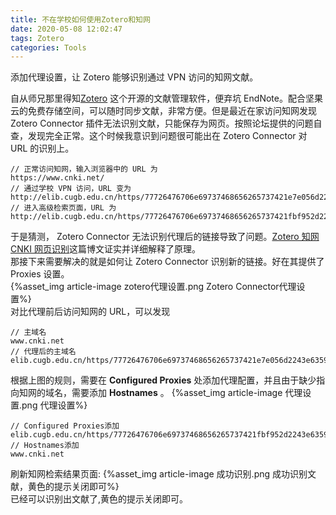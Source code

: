 ```yaml
---
title: 不在学校如何使用Zotero和知网
date: 2020-05-08 12:02:47
tags: Zotero
categories: Tools
---
```


添加代理设置，让 Zotero 能够识别通过 VPN 访问的知网文献。

<!-- more -->

自从师兄那里得知[Zotero](https://www.zotero.org/) 这个开源的文献管理软件，便弃坑 EndNote。配合坚果云的免费存储空间，可以随时同步文献，非常方便。但是最近在家访问知网发现 Zotero Connector 插件无法识别文献，只能保存为网页。按照论坛提供的问题自查，发现完全正常。这个时候我意识到问题很可能出在 Zotero Connector 对 URL 的识别上。

```
// 正常访问知网，输入浏览器中的 URL 为
https://www.cnki.net/
// 通过学校 VPN 访问，URL 变为
http://elib.cugb.edu.cn/https/77726476706e69737468656265737421e7e056d2243e635930068cb8/
// 进入高级检索页面，URL 为
http://elib.cugb.edu.cn/https/77726476706e69737468656265737421fbf952d2243e635930068cb8/kns/brief/result.aspx
```

于是猜测， Zotero Connector 无法识别代理后的链接导致了问题。[Zotero 知网 CNKI 网页识别](https://www.linxingzhong.top/posts/2019-11-5/)这篇博文证实并详细解释了原理。  
那接下来需要解决的就是如何让 Zotero Connector 识别新的链接。好在其提供了 Proxies 设置。  
{%asset_img article-image zotero代理设置.png Zotero Connector代理设置%}  
对比代理前后访问知网的 URL，可以发现

```
// 主域名
www.cnki.net
// 代理后的主域名
elib.cugb.edu.cn/https/77726476706e69737468656265737421e7e056d2243e635930068cb8/
```

根据上图的规则，需要在 **Configured Proxies** 处添加代理配置，并且由于缺少指向知网的域名，需要添加 **Hostnames** 。
{%asset_img article-image 代理设置.png 代理设置%}

```
// Configured Proxies添加
elib.cugb.edu.cn/https/77726476706e69737468656265737421fbf952d2243e635930068cb8/%p
// Hostnames添加
www.cnki.net
```

刷新知网检索结果页面:
{%asset_img article-image 成功识别.png 成功识别文献，黄色的提示关闭即可%}  
已经可以识别出文献了,黄色的提示关闭即可。
